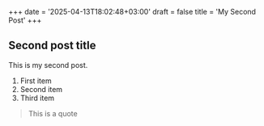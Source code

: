 +++
date = '2025-04-13T18:02:48+03:00'
draft = false
title = 'My Second Post'
+++

## Second post title

This is my second post.

1. First item
2. Second item
3. Third item

> This is a quote

